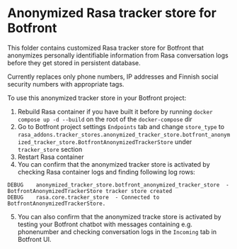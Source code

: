 # Anonymized Rasa tracker store for Botfront
This folder contains customized Rasa tracker store for Botfront that anonymizes personally identifiable information from Rasa conversation logs before they get stored in persistent database.

Currently replaces only phone numbers, IP addresses and Finnish social security numbers with appropriate tags.

To use this anonymized tracker store in your Botfront project:
1. Rebuild Rasa container if you have built it before by running `docker compose up -d --build` on the root of the `docker-compose` dir
2. Go to Botfront project settings `Endpoints` tab and change `store_type` to `rasa_addons.tracker_stores.anonymized_tracker_store.botfront_anonymized_tracker_store.BotfrontAnonymizedTrackerStore` under `tracker_store` section
3. Restart Rasa container
4. You can confirm that the anonymized tracker store is activated by checking Rasa container logs and finding following log rows:
```
DEBUG    anonymized_tracker_store.botfront_anonymized_tracker_store  - BotfrontAnonymizedTrackerStore tracker store created
DEBUG    rasa.core.tracker_store  - Connected to BotfrontAnonymizedTrackerStore.
```
5. You can also confirm that the anonymized tracke store is activated by testing your Botfront chatbot with messages containing e.g. phonenumber and checking conversation logs in the `Incoming` tab in Botfront UI.